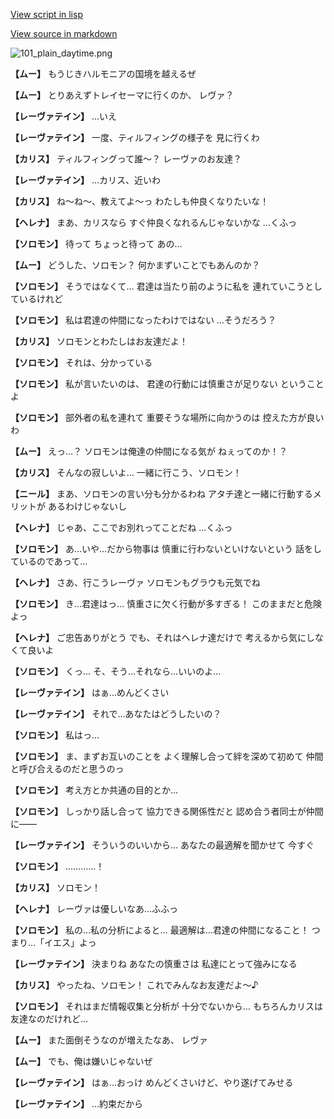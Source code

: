 [View script in lisp](../scripts/100213150.txt)

[View source in markdown](100213150.md)

![101_plain_daytime.png](../images/backgrounds/101_plain_daytime.png)

**【ムー】**
もうじきハルモニアの国境を越えるぜ

**【ムー】**
とりあえずトレイセーマに行くのか、
レヴァ？

**【レーヴァテイン】**
…いえ

**【レーヴァテイン】**
一度、ティルフィングの様子を
見に行くわ

**【カリス】**
ティルフィングって誰～？
レーヴァのお友達？

**【レーヴァテイン】**
…カリス、近いわ

**【カリス】**
ね～ね～、教えてよ～っ
わたしも仲良くなりたいな！

**【ヘレナ】**
まあ、カリスなら
すぐ仲良くなれるんじゃないかな
…くふっ

**【ソロモン】**
待って
ちょっと待って
あの…

**【ムー】**
どうした、ソロモン？
何かまずいことでもあんのか？

**【ソロモン】**
そうではなくて…
君達は当たり前のように私を
連れていこうとしているけれど

**【ソロモン】**
私は君達の仲間になったわけではない
…そうだろう？

**【カリス】**
ソロモンとわたしはお友達だよ！

**【ソロモン】**
それは、分かっている

**【ソロモン】**
私が言いたいのは、
君達の行動には慎重さが足りない
ということよ

**【ソロモン】**
部外者の私を連れて
重要そうな場所に向かうのは
控えた方が良いわ

**【ムー】**
えっ…？
ソロモンは俺達の仲間になる気が
ねぇってのか！？

**【カリス】**
そんなの寂しいよ…
一緒に行こう、ソロモン！

**【ニール】**
まあ、ソロモンの言い分も分かるわね
アタチ達と一緒に行動するメリットが
あるわけじゃないし

**【ヘレナ】**
じゃあ、ここでお別れってことだね
…くふっ

**【ソロモン】**
あ…いや…だから物事は
慎重に行わないといけないという
話をしているのであって…

**【ヘレナ】**
さあ、行こうレーヴァ
ソロモンもグラウも元気でね

**【ソロモン】**
き…君達はっ…
慎重さに欠く行動が多すぎる！
このままだと危険よっ

**【ヘレナ】**
ご忠告ありがとう
でも、それはヘレナ達だけで
考えるから気にしなくて良いよ

**【ソロモン】**
くっ…
そ、そう…それなら…いいのよ…

**【レーヴァテイン】**
はぁ…めんどくさい

**【レーヴァテイン】**
それで…あなたはどうしたいの？

**【ソロモン】**
私はっ…

**【ソロモン】**
ま、まずお互いのことを
よく理解し合って絆を深めて初めて
仲間と呼び合えるのだと思うのっ

**【ソロモン】**
考え方とか共通の目的とか…

**【ソロモン】**
しっかり話し合って
協力できる関係性だと
認め合う者同士が仲間に――

**【レーヴァテイン】**
そういうのいいから…
あなたの最適解を聞かせて
今すぐ

**【ソロモン】**
…………！

**【カリス】**
ソロモン！

**【ヘレナ】**
レーヴァは優しいなあ…ふふっ

**【ソロモン】**
私の…私の分析によると…
最適解は…君達の仲間になること！
つまり…「イエス」よっ

**【レーヴァテイン】**
決まりね
あなたの慎重さは
私達にとって強みになる

**【カリス】**
やったね、ソロモン！
これでみんなお友達だよ～♪

**【ソロモン】**
それはまだ情報収集と分析が
十分でないから…
もちろんカリスは友達なのだけれど…

**【ムー】**
また面倒そうなのが増えたなあ、
レヴァ

**【ムー】**
でも、俺は嫌いじゃないぜ

**【レーヴァテイン】**
はぁ…おっけ
めんどくさいけど、やり遂げてみせる

**【レーヴァテイン】**
…約束だから